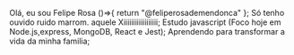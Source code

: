 Olá, eu sou Felipe Rosa ()=>{ return "@feliperosademendonca" };
Só tenho ouvido ruido marrom. aquele Xiiiiiiiiiiiiiiiiii;
Estudo javascript (Foco hoje em Node.js,express, MongoDB, React e Jest);
Aprendendo para transformar a vida da minha familia; 
